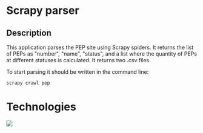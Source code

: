 # Scrapy parser

## Description
This application parses the PEP site using Scrapy spiders.
It returns the list of PEPs as "number", "name", "status", and a list where the quantity of PEPs at different statuses is calculated. It returns two .csv files.

To start parsing it should be written in the command line:

```scrapy crawl pep```

# Technologies
[<img src="https://github.com/pandenic/scrapy_parser_pep/assets/114985447/7c21603b-6e56-4454-b857-fb9dab22d132">](https://scrapy.org/)


